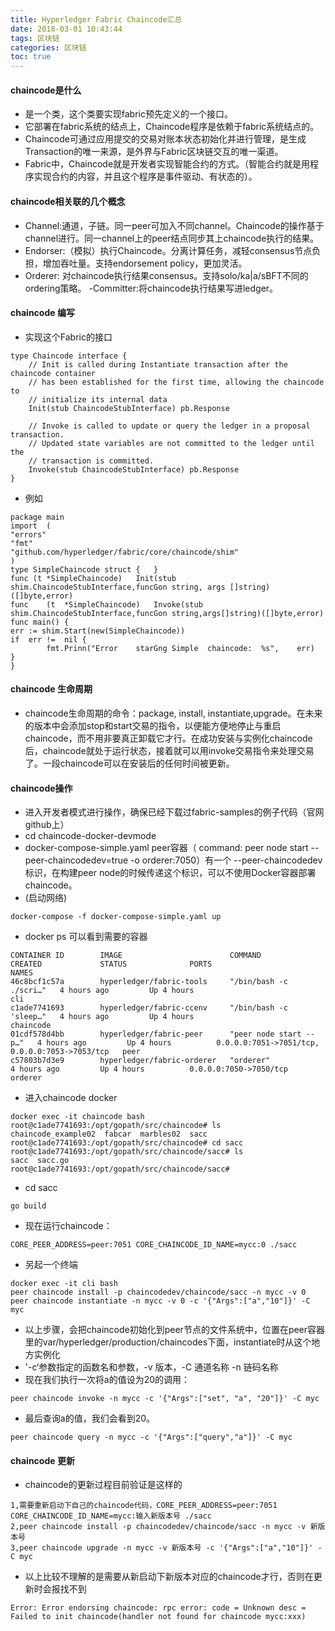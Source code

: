 ```yaml
---
title: Hyperledger Fabric Chaincode汇总
date: 2018-03-01 10:43:44
tags: 区块链
categories: 区块链
toc: true
---
```

#### chaincode是什么
- 是一个类，这个类要实现fabric预先定义的一个接口。
- 它部署在fabric系统的结点上，Chaincode程序是依赖于fabric系统结点的。
- Chaincode可通过应用提交的交易对账本状态初始化并进行管理，是生成Transaction的唯一来源，是外界与Fabric区块链交互的唯一渠道。
- Fabric中，Chaincode就是开发者实现智能合约的方式。（智能合约就是用程序实现合约的内容，并且这个程序是事件驱动、有状态的）。

#### chaincode相关联的几个概念

- Channel:通道，⼦链。同⼀peer可加⼊不同channel。Chaincode的操作基于channel进⾏。同⼀channel上的peer结点同步其上chaincode执⾏的结果。
- Endorser:（模拟）执⾏Chaincode。分离计算任务，减轻consensus节点负担，增加吞吐量。⽀持endorsement policy，更加灵活。
- Orderer: 对chaincode执⾏结果consensus。⽀持solo/ka|a/sBFT不同的ordering策略。
-Committer:将chaincode执⾏结果写进ledger。

<!-- more -->
#### chaincode 编写
- 实现这个Fabric的接口
```
type Chaincode interface {
    // Init is called during Instantiate transaction after the chaincode container
    // has been established for the first time, allowing the chaincode to
    // initialize its internal data
    Init(stub ChaincodeStubInterface) pb.Response

    // Invoke is called to update or query the ledger in a proposal transaction.
    // Updated state variables are not committed to the ledger until the
    // transaction is committed.
    Invoke(stub ChaincodeStubInterface) pb.Response
}
```
- 例如
```
package	main	
import	(	
"errors"	
"fmt"	
"github.com/hyperledger/fabric/core/chaincode/shim"	
)	
type SimpleChaincode struct	{	}
func (t *SimpleChaincode)	Init(stub shim.ChaincodeStubInterface,funcGon string, args []string)([]byte,error)
func	(t	*SimpleChaincode)	Invoke(stub shim.ChaincodeStubInterface,funcGon string,args[]string)([]byte,error)
func main()	{	
err	:= shim.Start(new(SimpleChaincode))	
if	err	!=	nil	{	
	 	fmt.Prinn("Error	starGng	Simple	chaincode:	%s",	err)	
}	
}
```
#### chaincode 生命周期
- chaincode生命周期的命令：package, install, instantiate,upgrade。在未来的版本中会添加stop和start交易的指令，以便能方便地停止与重启chaincode，而不用非要真正卸载它才行。在成功安装与实例化chaincode后，chaincode就处于运行状态，接着就可以用invoke交易指令来处理交易了。一段chaincode可以在安装后的任何时间被更新。

<!-- more -->

#### chaincode操作
- 进入开发者模式进行操作，确保已经下载过fabric-samples的例子代码（官网github上）
- cd chaincode-docker-devmode
- docker-compose-simple.yaml peer容器（ command: peer node start --peer-chaincodedev=true -o orderer:7050）有一个 --peer-chaincodedev标识，在构建peer node的时候传递这个标识，可以不使用Docker容器部署chaincode。
- (启动网络)

```
docker-compose -f docker-compose-simple.yaml up
```
- docker ps 可以看到需要的容器

```
CONTAINER ID        IMAGE                        COMMAND                  CREATED             STATUS              PORTS                                            NAMES
46c8bcf1c57a        hyperledger/fabric-tools     "/bin/bash -c ./scri…"   4 hours ago         Up 4 hours                                                           cli
c1ade7741693        hyperledger/fabric-ccenv     "/bin/bash -c 'sleep…"   4 hours ago         Up 4 hours                                                           chaincode
01cdf578d4bb        hyperledger/fabric-peer      "peer node start --p…"   4 hours ago         Up 4 hours          0.0.0.0:7051->7051/tcp, 0.0.0.0:7053->7053/tcp   peer
c57803b7d3e9        hyperledger/fabric-orderer   "orderer"                4 hours ago         Up 4 hours          0.0.0.0:7050->7050/tcp                           orderer

```

- 进入chaincode docker
```
docker exec -it chaincode bash
root@c1ade7741693:/opt/gopath/src/chaincode# ls
chaincode_example02  fabcar  marbles02  sacc
root@c1ade7741693:/opt/gopath/src/chaincode# cd sacc
root@c1ade7741693:/opt/gopath/src/chaincode/sacc# ls
sacc  sacc.go
root@c1ade7741693:/opt/gopath/src/chaincode/sacc#
```
- cd sacc

```
go build
```
- 现在运行chaincode：

```
CORE_PEER_ADDRESS=peer:7051 CORE_CHAINCODE_ID_NAME=mycc:0 ./sacc
```
- 另起一个终端

```
docker exec -it cli bash
peer chaincode install -p chaincodedev/chaincode/sacc -n mycc -v 0
peer chaincode instantiate -n mycc -v 0 -c '{"Args":["a","10"]}' -C myc
```
- 以上步骤，会把chaincode初始化到peer节点的文件系统中，位置在peer容器里的var/hyperledger/production/chaincodes下面，instantiate时从这个地方实例化
- '-c‘参数指定的函数名和参数，-v 版本，-C 通道名称 -n 链码名称
- 现在我们执行一次将a的值设为20的调用：
```
peer chaincode invoke -n mycc -c '{"Args":["set", "a", "20"]}' -C myc
```
- 最后查询a的值，我们会看到20。
```
peer chaincode query -n mycc -c '{"Args":["query","a"]}' -C myc
```
#### chaincode 更新
- chaincode的更新过程目前验证是这样的

```
1,需要重新启动下自己的chaincode代码，CORE_PEER_ADDRESS=peer:7051 CORE_CHAINCODE_ID_NAME=mycc:输入新版本号 ./sacc
2,peer chaincode install -p chaincodedev/chaincode/sacc -n mycc -v 新版本号
3,peer chaincode upgrade -n mycc -v 新版本号 -c '{"Args":["a","10"]}' -C myc

```
- 以上比较不理解的是需要从新启动下新版本对应的chaincode才行，否则在更新时会报找不到
```
Error: Error endorsing chaincode: rpc error: code = Unknown desc = Failed to init chaincode(handler not found for chaincode mycc:xxx)
```

